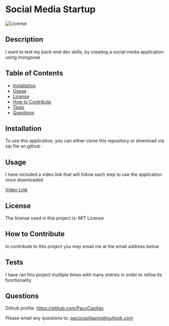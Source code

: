 # Social Media Startup

![License](https://img.shields.io/badge/license-MIT%20License-lightblue.svg)

## Description

I want to test my back-end dev skills, by creating a social media application using mongoose

## Table of Contents

- [Installation](#installation)
- [Usage](#usage)
- [License](#license)
- [How to Contribute](#how-to-contribute)
- [Tests](#tests)
- [Questions](#questions)

## Installation

To use this application, you can either clone this repository or download via zip file on github

## Usage

I have included a video link that will  follow each step to use the application once downloaded 

[Video Link](https://drive.google.com/file/d/1_Fu-Qss5pud5iDZNU4XlMt8Qi39yoKBZ/view)


## License

The license used in this project is: MIT License

## How to Contribute

to contribute to this project you may email me at the email address below

## Tests

I have ran this project multiple times with many entries in order to refine its functionality 

## Questions

Github profile: https://github.com/PacoCasillas

Please email any questions to: pacocasillasmx@outlook.com